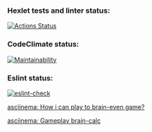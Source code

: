 ### Hexlet tests and linter status:
[![Actions Status](https://github.com/aleksandrchusovitin/frontend-project-lvl1/workflows/hexlet-check/badge.svg)](https://github.com/aleksandrchusovitin/frontend-project-lvl1/actions)

### CodeClimate status:
[![Maintainability](https://api.codeclimate.com/v1/badges/a99a88d28ad37a79dbf6/maintainability)](https://codeclimate.com/github/aleksandrchusovitin/frontend-project-lvl1/maintainability)

### Eslint status:
[![eslint-check](https://github.com/aleksandrchusovitin/frontend-project-lvl1/actions/workflows/lint.yml/badge.svg)](https://github.com/aleksandrchusovitin/frontend-project-lvl1/actions/workflows/lint.yml)

[asciinema: How i can play to brain-even game?](https://asciinema.org/a/zbFx2a3rKbHoVSJAQtg0ut1L3)

[asciinema: Gameplay brain-calc](https://asciinema.org/a/niGejq55ElTig4LA48PcSxKaG)
